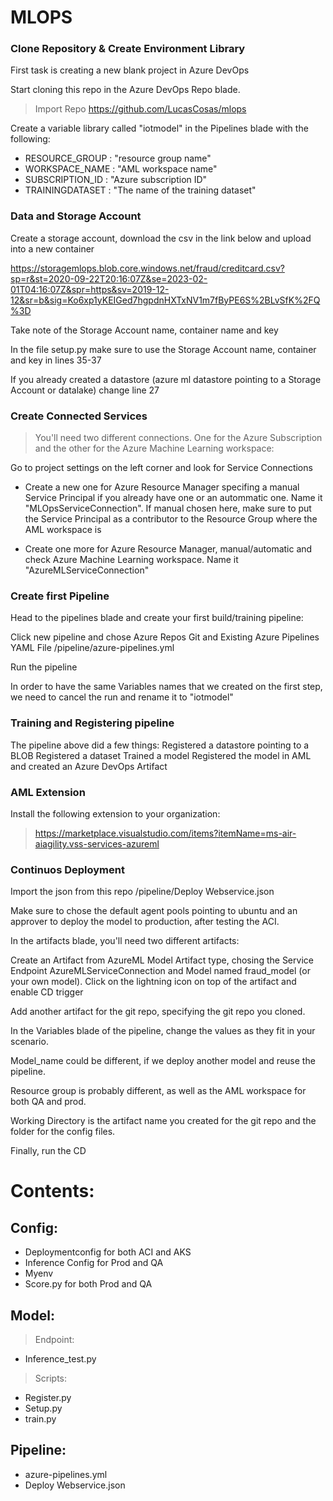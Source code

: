# MLOPS 

### Clone Repository & Create Environment Library  

First task is creating a new blank project in Azure DevOps

Start cloning this repo in the Azure DevOps Repo blade.

> Import Repo https://github.com/LucasCosas/mlops

Create a variable library called "iotmodel" in the Pipelines blade with the following:

- RESOURCE_GROUP : "resource group name"
- WORKSPACE_NAME : "AML workspace name"
- SUBSCRIPTION_ID : "Azure subscription ID"
- TRAININGDATASET : "The name of the training dataset"

### Data and Storage Account

Create a storage account, download the csv in the link below and upload into a new container

https://storagemlops.blob.core.windows.net/fraud/creditcard.csv?sp=r&st=2020-09-22T20:16:07Z&se=2023-02-01T04:16:07Z&spr=https&sv=2019-12-12&sr=b&sig=Ko6xp1yKEIGed7hgpdnHXTxNV1m7fByPE6S%2BLvSfK%2FQ%3D

Take note of the Storage Account name, container name and key

In the file setup.py make sure to use the Storage Account name, container and key in lines 35-37

If you already created a datastore (azure ml datastore pointing to a Storage Account or datalake) change line 27

### Create Connected Services

> You'll need two different connections. One for the Azure Subscription and the other for the Azure Machine Learning workspace:

Go to project settings on the left corner and look for Service Connections

- Create a new one for Azure Resource Manager specifing a manual Service Principal if you already have one or an autommatic one. Name it "MLOpsServiceConnection". If manual chosen here, make sure to put the Service Principal as a contributor to the Resource Group where the AML workspace is

- Create one more for Azure Resource Manager, manual/automatic and check Azure Machine Learning workspace. Name it "AzureMLServiceConnection"

### Create first Pipeline

Head to the pipelines blade and create your first build/training pipeline:

Click new pipeline and chose Azure Repos Git and Existing Azure Pipelines YAML File
/pipeline/azure-pipelines.yml

Run the pipeline

In order to have the same Variables names that we created on the first step, we need to cancel the run and rename it to "iotmodel"


### Training and Registering pipeline

The pipeline above did a few things:
Registered a datastore pointing to a BLOB
Registered a dataset
Trained a model
Registered the model in AML and created an Azure DevOps Artifact

### AML Extension

Install the following extension to your organization:
> https://marketplace.visualstudio.com/items?itemName=ms-air-aiagility.vss-services-azureml

### Continuos Deployment

Import the json from this repo /pipeline/Deploy Webservice.json

Make sure to chose the default agent pools pointing to ubuntu and an approver to deploy the model to production, after testing the ACI.

In the artifacts blade, you'll need two different artifacts:

Create an Artifact from AzureML Model Artifact type, chosing the Service Endpoint AzureMLServiceConnection and Model named fraud_model (or your own model). Click on the lightning icon on top of the artifact and enable CD trigger

Add another artifact for the git repo, specifying the git repo you cloned.

In the Variables blade of the pipeline, change the values as they fit in your scenario. 

Model_name could be different, if we deploy another model and reuse the pipeline.

Resource group is probably different, as well as the AML workspace for both QA and prod.

Working Directory is the artifact name you created for the git repo and the folder for the config files.

Finally, run the CD 

# Contents:

## Config:
   - Deploymentconfig for both ACI and AKS
   - Inference Config for Prod and QA
   - Myenv 
   - Score.py for both Prod and QA

## Model:
>Endpoint:
   - Inference_test.py
>Scripts:
   - Register.py
   - Setup.py
   - train.py

## Pipeline:
   - azure-pipelines.yml
   - Deploy Webservice.json